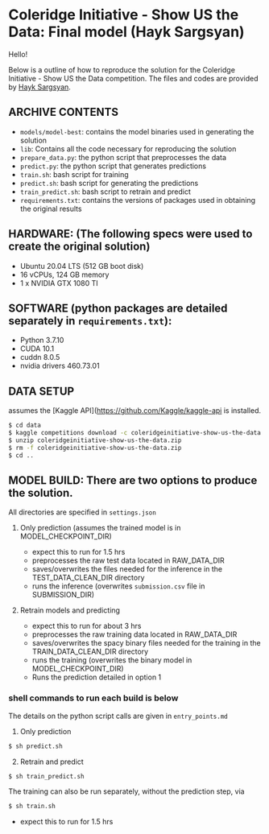 # Coleridge Initiative - Show US the Data: Final model (Hayk Sargsyan)

Hello!

Below is a outline of how to reproduce the solution for the Coleridge Initiative - Show US the Data competition.
The files and codes are provided by [Hayk Sargsyan](https://www.kaggle.com/sarhayk).

## ARCHIVE CONTENTS
- `models/model-best`: contains the model binaries used in generating the solution
- `lib`: Contains all the code necessary for reproducing the solution
- `prepare_data.py`: the python script that preprocesses the data
- `predict.py`: the python script that generates predictions
- `train.sh`: bash script for training
- `predict.sh`: bash script for generating the predictions
- `train_predict.sh`: bash script to retrain and predict
- `requirements.txt`: contains the versions of packages used in obtaining the original results

## HARDWARE: (The following specs were used to create the original solution)
- Ubuntu 20.04 LTS (512 GB boot disk)
- 16 vCPUs, 124 GB memory
- 1 x NVIDIA GTX 1080 TI

## SOFTWARE (python packages are detailed separately in `requirements.txt`):
- Python 3.7.10
- CUDA 10.1
- cuddn 8.0.5
- nvidia drivers 460.73.01

## DATA SETUP
assumes the [Kaggle API](https://github.com/Kaggle/kaggle-api is installed.

```bash
$ cd data
$ kaggle competitions download -c coleridgeinitiative-show-us-the-data
$ unzip coleridgeinitiative-show-us-the-data.zip
$ rm -f coleridgeinitiative-show-us-the-data.zip
$ cd ..
```

## MODEL BUILD: There are two options to produce the solution.

All directories are specified in `settings.json`

1. Only prediction (assumes the trained model is in MODEL_CHECKPOINT_DIR)
    - expect this to run for 1.5 hrs
    - preprocesses the raw test data located in RAW_DATA_DIR
    - saves/overwrites the files needed for the inference in the TEST_DATA_CLEAN_DIR directory
    - runs the inference (overwrites `submission.csv` file in SUBMISSION_DIR)

2. Retrain models and predicting
    - expect this to run for about 3 hrs
    - preprocesses the raw training data located in RAW_DATA_DIR
    - saves/overwrites the spacy binary files needed for the training in the TRAIN_DATA_CLEAN_DIR directory
    - runs the training (overwrites the binary model in MODEL_CHECKPOINT_DIR)
    - Runs the prediction detailed in option 1


### shell commands to run each build is below
The details on the python script calls are given in `entry_points.md`

1. Only prediction
```bash
$ sh predict.sh
```

2. Retrain and predict
```bash
$ sh train_predict.sh
```

The training can also be run separately, without the prediction step, via
```bash
$ sh train.sh
```
- expect this to run for 1.5 hrs
